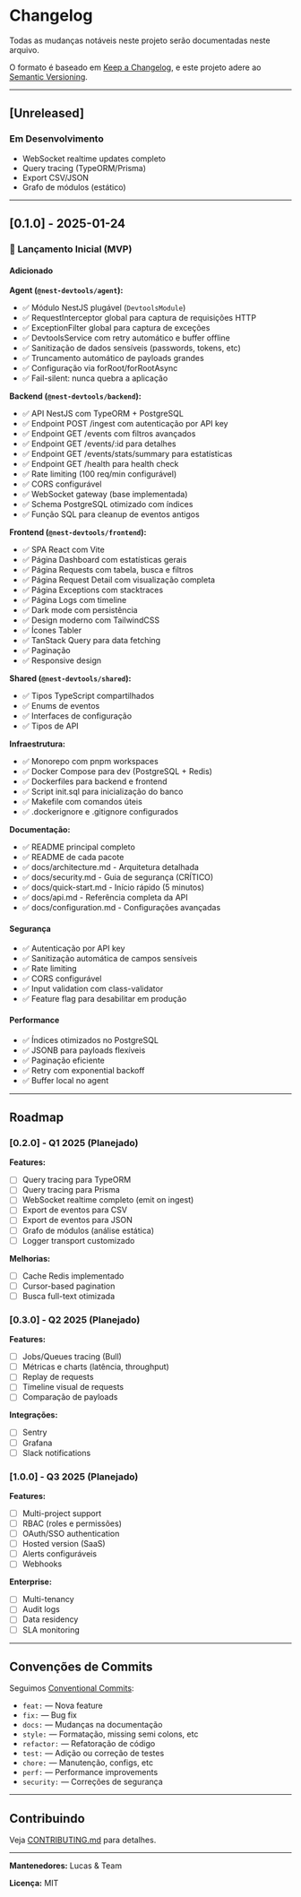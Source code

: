 # Changelog

Todas as mudanças notáveis neste projeto serão documentadas neste arquivo.

O formato é baseado em [Keep a Changelog](https://keepachangelog.com/pt-BR/1.0.0/),
e este projeto adere ao [Semantic Versioning](https://semver.org/lang/pt-BR/).

---

## [Unreleased]

### Em Desenvolvimento
- WebSocket realtime updates completo
- Query tracing (TypeORM/Prisma)
- Export CSV/JSON
- Grafo de módulos (estático)

---

## [0.1.0] - 2025-01-24

### 🎉 Lançamento Inicial (MVP)

#### Adicionado

**Agent (`@nest-devtools/agent`):**
- ✅ Módulo NestJS plugável (`DevtoolsModule`)
- ✅ RequestInterceptor global para captura de requisições HTTP
- ✅ ExceptionFilter global para captura de exceções
- ✅ DevtoolsService com retry automático e buffer offline
- ✅ Sanitização de dados sensíveis (passwords, tokens, etc)
- ✅ Truncamento automático de payloads grandes
- ✅ Configuração via forRoot/forRootAsync
- ✅ Fail-silent: nunca quebra a aplicação

**Backend (`@nest-devtools/backend`):**
- ✅ API NestJS com TypeORM + PostgreSQL
- ✅ Endpoint POST /ingest com autenticação por API key
- ✅ Endpoint GET /events com filtros avançados
- ✅ Endpoint GET /events/:id para detalhes
- ✅ Endpoint GET /events/stats/summary para estatísticas
- ✅ Endpoint GET /health para health check
- ✅ Rate limiting (100 req/min configurável)
- ✅ CORS configurável
- ✅ WebSocket gateway (base implementada)
- ✅ Schema PostgreSQL otimizado com índices
- ✅ Função SQL para cleanup de eventos antigos

**Frontend (`@nest-devtools/frontend`):**
- ✅ SPA React com Vite
- ✅ Página Dashboard com estatísticas gerais
- ✅ Página Requests com tabela, busca e filtros
- ✅ Página Request Detail com visualização completa
- ✅ Página Exceptions com stacktraces
- ✅ Página Logs com timeline
- ✅ Dark mode com persistência
- ✅ Design moderno com TailwindCSS
- ✅ Ícones Tabler
- ✅ TanStack Query para data fetching
- ✅ Paginação
- ✅ Responsive design

**Shared (`@nest-devtools/shared`):**
- ✅ Tipos TypeScript compartilhados
- ✅ Enums de eventos
- ✅ Interfaces de configuração
- ✅ Tipos de API

**Infraestrutura:**
- ✅ Monorepo com pnpm workspaces
- ✅ Docker Compose para dev (PostgreSQL + Redis)
- ✅ Dockerfiles para backend e frontend
- ✅ Script init.sql para inicialização do banco
- ✅ Makefile com comandos úteis
- ✅ .dockerignore e .gitignore configurados

**Documentação:**
- ✅ README principal completo
- ✅ README de cada pacote
- ✅ docs/architecture.md - Arquitetura detalhada
- ✅ docs/security.md - Guia de segurança (CRÍTICO)
- ✅ docs/quick-start.md - Início rápido (5 minutos)
- ✅ docs/api.md - Referência completa da API
- ✅ docs/configuration.md - Configurações avançadas

#### Segurança
- ✅ Autenticação por API key
- ✅ Sanitização automática de campos sensíveis
- ✅ Rate limiting
- ✅ CORS configurável
- ✅ Input validation com class-validator
- ✅ Feature flag para desabilitar em produção

#### Performance
- ✅ Índices otimizados no PostgreSQL
- ✅ JSONB para payloads flexíveis
- ✅ Paginação eficiente
- ✅ Retry com exponential backoff
- ✅ Buffer local no agent

---

## Roadmap

### [0.2.0] - Q1 2025 (Planejado)

**Features:**
- [ ] Query tracing para TypeORM
- [ ] Query tracing para Prisma
- [ ] WebSocket realtime completo (emit on ingest)
- [ ] Export de eventos para CSV
- [ ] Export de eventos para JSON
- [ ] Grafo de módulos (análise estática)
- [ ] Logger transport customizado

**Melhorias:**
- [ ] Cache Redis implementado
- [ ] Cursor-based pagination
- [ ] Busca full-text otimizada

### [0.3.0] - Q2 2025 (Planejado)

**Features:**
- [ ] Jobs/Queues tracing (Bull)
- [ ] Métricas e charts (latência, throughput)
- [ ] Replay de requests
- [ ] Timeline visual de requests
- [ ] Comparação de payloads

**Integrações:**
- [ ] Sentry
- [ ] Grafana
- [ ] Slack notifications

### [1.0.0] - Q3 2025 (Planejado)

**Features:**
- [ ] Multi-project support
- [ ] RBAC (roles e permissões)
- [ ] OAuth/SSO authentication
- [ ] Hosted version (SaaS)
- [ ] Alerts configuráveis
- [ ] Webhooks

**Enterprise:**
- [ ] Multi-tenancy
- [ ] Audit logs
- [ ] Data residency
- [ ] SLA monitoring

---

## Convenções de Commits

Seguimos [Conventional Commits](https://www.conventionalcommits.org/):

- `feat:` — Nova feature
- `fix:` — Bug fix
- `docs:` — Mudanças na documentação
- `style:` — Formatação, missing semi colons, etc
- `refactor:` — Refatoração de código
- `test:` — Adição ou correção de testes
- `chore:` — Manutenção, configs, etc
- `perf:` — Performance improvements
- `security:` — Correções de segurança

---

## Contribuindo

Veja [CONTRIBUTING.md](./CONTRIBUTING.md) para detalhes.

---

**Mantenedores:** Lucas & Team

**Licença:** MIT

